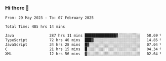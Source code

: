 ### Hi there 👋

<!--START_SECTION:waka-->

```txt
From: 29 May 2023 - To: 07 February 2025

Total Time: 485 hrs 14 mins

Java                287 hrs 11 mins ██████████████▓░░░░░░░░░░   58.69 %
TypeScript          72 hrs 40 mins  ███▓░░░░░░░░░░░░░░░░░░░░░   14.85 %
JavaScript          34 hrs 28 mins  █▓░░░░░░░░░░░░░░░░░░░░░░░   07.04 %
C                   21 hrs 15 mins  █░░░░░░░░░░░░░░░░░░░░░░░░   04.34 %
XML                 12 hrs 56 mins  ▓░░░░░░░░░░░░░░░░░░░░░░░░   02.64 %
```

<!--END_SECTION:waka-->
<!--
**the-beef-calculator/the-beef-calculator** is a ✨ _special_ ✨ repository because its `README.md` (this file) appears on your GitHub profile.

Here are some ideas to get you started:

- 🔭 I’m currently working on ...
- 🌱 I’m currently learning ...
- 👯 I’m looking to collaborate on ...
- 🤔 I’m looking for help with ...
- 💬 Ask me about ...
- 📫 How to reach me: ...
- 😄 Pronouns: ...
- ⚡ Fun fact: ...
-->
